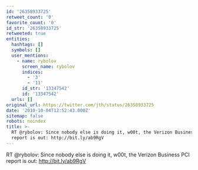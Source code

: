 ```yaml
---
id: '26358933725'
retweet_count: '0'
favorite_count: '0'
id_str: '26358933725'
retweeted: true
entities:
  hashtags: []
  symbols: []
  user_mentions:
    - name: rybolov
      screen_name: rybolov
      indices:
        - '3'
        - '11'
      id_str: '13347542'
      id: '13347542'
  urls: []
original_url: https://twitter.com/jth/status/26358933725
date: '2010-10-04T12:52:43.000Z'
sitemap: false
robots: noindex
title: >-
  RT @rybolov: Since nobody else is doing it, w00t, the Verizon Business PCI
  report is out: http://bit.ly/ab9RgV
---
```


RT @rybolov: Since nobody else is doing it, w00t, the Verizon Business PCI report is out: http://bit.ly/ab9RgV